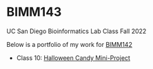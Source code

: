 # BIMM143
UC San Diego Bioinformatics Lab Class Fall 2022

Below is a portfolio of my work for [BIMM142](https://bioboot.github.io/bimm143_F22/)

- Class 10: [Halloween Candy Mini-Project](https://github.com/airamesh/BIMM143/tree/main/class10)

